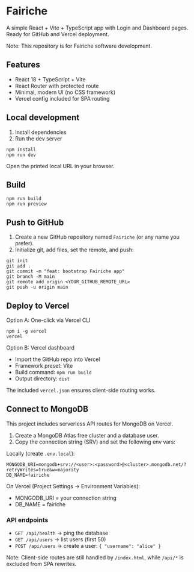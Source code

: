 # Fairiche

A simple React + Vite + TypeScript app with Login and Dashboard pages. Ready for GitHub and Vercel deployment.

Note: This repository is for Fairiche software development.

## Features

- React 18 + TypeScript + Vite
- React Router with protected route
- Minimal, modern UI (no CSS framework)
- Vercel config included for SPA routing

## Local development

1. Install dependencies
2. Run the dev server

```
npm install
npm run dev
```

Open the printed local URL in your browser.

## Build

```
npm run build
npm run preview
```

## Push to GitHub

1. Create a new GitHub repository named `Fairiche` (or any name you prefer).
2. Initialize git, add files, set the remote, and push:

```
git init
git add .
git commit -m "feat: bootstrap Fairiche app"
git branch -M main
git remote add origin <YOUR_GITHUB_REMOTE_URL>
git push -u origin main
```

## Deploy to Vercel

Option A: One-click via Vercel CLI

```
npm i -g vercel
vercel
```

Option B: Vercel dashboard

- Import the GitHub repo into Vercel
- Framework preset: Vite
- Build command: `npm run build`
- Output directory: `dist`

The included `vercel.json` ensures client-side routing works.

## Connect to MongoDB

This project includes serverless API routes for MongoDB on Vercel.

1. Create a MongoDB Atlas free cluster and a database user.
2. Copy the connection string (SRV) and set the following env vars:

Locally (create `.env.local`):

```
MONGODB_URI=mongodb+srv://<user>:<password>@<cluster>.mongodb.net/?retryWrites=true&w=majority
DB_NAME=fairiche
```

On Vercel (Project Settings → Environment Variables):

- MONGODB_URI = your connection string
- DB_NAME = fairiche

### API endpoints

- `GET /api/health` → ping the database
- `GET /api/users` → list users (first 50)
- `POST /api/users` → create a user: `{ "username": "alice" }`

Note: Client-side routes are still handled by `/index.html`, while `/api/*` is excluded from SPA rewrites.
